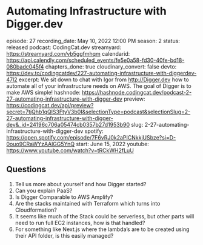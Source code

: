 # Automating Infrastructure with Digger.dev

episode: 27
recording_date: May 10, 2022 12:00 PM
season: 2
status: released
podcast: CodingCat.dev
streamyard: https://streamyard.com/vb5ggfmhqm
calendarid: https://api.calendly.com/scheduled_events/fe5e0a58-fd30-40fe-bd18-080badc045f4
chapters_done: true
cloudinary_convert: false
devto: https://dev.to/codingcatdev/227-automating-infrastructure-with-diggerdev-47l2
excerpt: We sit down to chat with Igor from http://Digger.dev how to automate all of your infrastructure needs on AWS. The goal of Digger is to make AWS simple!
hashnode: https://hashnode.codingcat.dev/podcast-2-27-automating-infrastructure-with-digger-dev
preview: https://codingcat.dev/api/preview?secret=7tjQhb1qQlS3FtyV3b0I&selectionType=podcast&selectionSlug=2-27-automating-infrastructure-with-digger-dev&_id=24196c706a05474cb0357b27d1953b90
slug: 2-27-automating-infrastructure-with-digger-dev
spotify: https://open.spotify.com/episode/7F6vRJ0k2aPICNkkjUSbze?si=D-0ouo9CRaWYzAAlGG5YnQ
start: June 15, 2022
youtube: https://www.youtube.com/watch?v=tRCkWH2fLuU

## Questions

1. Tell us more about yourself and how Digger started?
2. Can you explain PaaS?
3. Is Digger Comparable to AWS Amplify?
4. Are the stacks maintained with Terraform which turns into Cloudformation?
5. It seems like much of the Stack could be serverless, but other parts will need to run full EC2 instances, how is that handled?
6. For something like Next.js where the lambda’s are to be created using their API folder, is this easily managed?